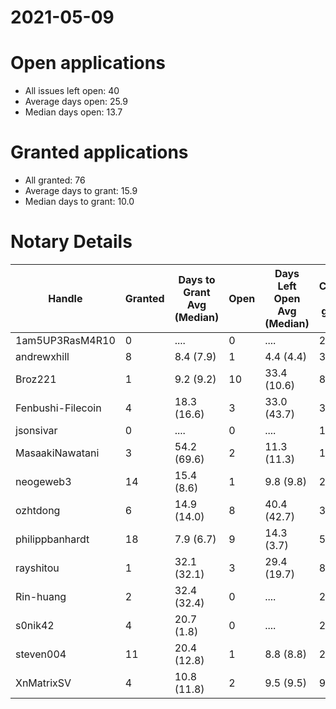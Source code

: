 2021-05-09
==========

# Open applications

- All issues left open: 40
- Average days open: 25.9
- Median days open: 13.7

# Granted applications

- All granted: 76
- Average days to grant: 15.9
- Median days to grant: 10.0

# Notary Details

| Handle            |   Granted | Days to Grant Avg (Median)   |   Open | Days Left Open Avg (Median)   |   Closed (no grant) |
|-------------------|-----------|------------------------------|--------|-------------------------------|---------------------|
| 1am5UP3RasM4R10   |         0 | ....                         |      0 | ....                          |                   2 |
| andrewxhill       |         8 | 8.4  (7.9)                   |      1 | 4.4  (4.4)                    |                  30 |
| Broz221           |         1 | 9.2  (9.2)                   |     10 | 33.4  (10.6)                  |                   8 |
| Fenbushi-Filecoin |         4 | 18.3  (16.6)                 |      3 | 33.0  (43.7)                  |                  32 |
| jsonsivar         |         0 | ....                         |      0 | ....                          |                  13 |
| MasaakiNawatani   |         3 | 54.2  (69.6)                 |      2 | 11.3  (11.3)                  |                  14 |
| neogeweb3         |        14 | 15.4  (8.6)                  |      1 | 9.8  (9.8)                    |                  28 |
| ozhtdong          |         6 | 14.9  (14.0)                 |      8 | 40.4  (42.7)                  |                  33 |
| philippbanhardt   |        18 | 7.9  (6.7)                   |      9 | 14.3  (3.7)                   |                  57 |
| rayshitou         |         1 | 32.1  (32.1)                 |      3 | 29.4  (19.7)                  |                   8 |
| Rin-huang         |         2 | 32.4  (32.4)                 |      0 | ....                          |                   2 |
| s0nik42           |         4 | 20.7  (1.8)                  |      0 | ....                          |                  20 |
| steven004         |        11 | 20.4  (12.8)                 |      1 | 8.8  (8.8)                    |                  21 |
| XnMatrixSV        |         4 | 10.8  (11.8)                 |      2 | 9.5  (9.5)                    |                   9 |